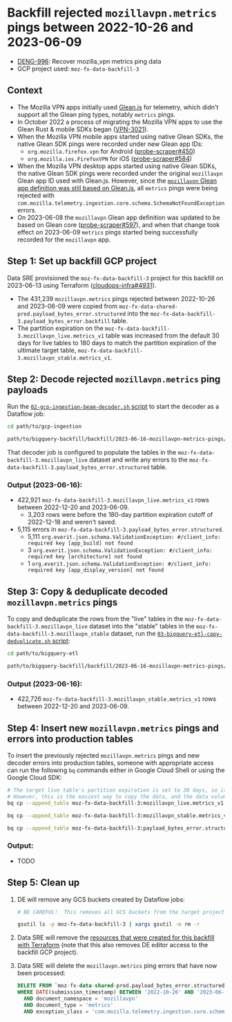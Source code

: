 # Backfill rejected `mozillavpn.metrics` pings between 2022-10-26 and 2023-06-09

  - [DENG-996](https://mozilla-hub.atlassian.net/browse/DENG-996): Recover mozilla_vpn metrics ping data
  - GCP project used:  `moz-fx-data-backfill-3`


## Context

  - The Mozilla VPN apps initially used [Glean.js](https://github.com/mozilla/glean.js/) for telemetry, which didn't support all the Glean ping types, notably `metrics` pings.
  - In October 2022 a process of migrating the Mozilla VPN apps to use the Glean Rust & mobile SDKs began ([VPN-3021](https://mozilla-hub.atlassian.net/browse/VPN-3021)).
  - When the Mozilla VPN mobile apps started using native Glean SDKs, the native Glean SDK pings were recorded under new Glean app IDs:
    - `org.mozilla.firefox.vpn` for Android ([probe-scraper#450](https://github.com/mozilla/probe-scraper/pull/450))
    - `org.mozilla.ios.FirefoxVPN` for iOS ([probe-scraper#584](https://github.com/mozilla/probe-scraper/pull/584))
  - When the Mozilla VPN desktop apps started using native Glean SDKs, the native Glean SDK pings were recorded under the original `mozillavpn` Glean app ID used with Glean.js.  However, since the [`mozillavpn` Glean app definition was still based on Glean.js](https://github.com/mozilla/probe-scraper/blob/860ec248ec05e669c17049ff6599d6d368b15be7/repositories.yaml#L863), all `metrics` pings were being rejected with `com.mozilla.telemetry.ingestion.core.schema.SchemaNotFoundException` errors.
  - On 2023-06-08 the `mozillavpn` Glean app definition was updated to be based on Glean core ([probe-scraper#597](https://github.com/mozilla/probe-scraper/pull/597)), and when that change took effect on 2023-06-09 `metrics` pings started being successfully recorded for the `mozillavpn` app.


## Step 1:  Set up backfill GCP project

Data SRE provisioned the `moz-fx-data-backfill-3` project for this backfill on 2023-06-13 using Terraform ([cloudops-infra#4931](https://github.com/mozilla-services/cloudops-infra/pull/4931)).

  - The 431,239 `mozillavpn.metrics` pings rejected between 2022-10-26 and 2023-06-09 were copied from `moz-fx-data-shared-prod.payload_bytes_error.structured` into the `moz-fx-data-backfill-3.payload_bytes_error.backfill` table.
  - The partition expiration on the `moz-fx-data-backfill-3.mozillavpn_live.metrics_v1` table was increased from the default 30 days for live tables to 180 days to match the partition expiration of the ultimate target table, `moz-fx-data-backfill-3.mozillavpn_stable.metrics_v1`.


## Step 2:  Decode rejected `mozillavpn.metrics` ping payloads

Run the [`02-gcp-ingestion-beam-decoder.sh` script](02-gcp-ingestion-beam-decoder.sh) to start the decoder as a Dataflow job:

```bash
cd path/to/gcp-ingestion

path/to/bigquery-backfill/backfill/2023-06-16-mozillavpn-metrics-pings/02-gcp-ingestion-beam-decoder.sh
```

That decoder job is configured to populate the tables in the `moz-fx-data-backfill-3.mozillavpn_live` dataset and write any errors to the `moz-fx-data-backfill-3.payload_bytes_error.structured` table.

### Output (2023-06-16):
  - 422,921 `moz-fx-data-backfill-3.mozillavpn_live.metrics_v1` rows between 2022-12-20 and 2023-06-09.
    - 3,203 rows were before the 180-day partition expiration cutoff of 2022-12-18 and weren't saved.
  - 5,115 errors in `moz-fx-data-backfill-3.payload_bytes_error.structured`.
    - 5,111 `org.everit.json.schema.ValidationException: #/client_info: required key [app_build] not found`
    - 3 `org.everit.json.schema.ValidationException: #/client_info: required key [architecture] not found`
    - 1 `org.everit.json.schema.ValidationException: #/client_info: required key [app_display_version] not found`


## Step 3:  Copy & deduplicate decoded `mozillavpn.metrics` pings

To copy and deduplicate the rows from the "live" tables in the `moz-fx-data-backfill-3.mozillavpn_live` dataset into the "stable" tables in the `moz-fx-data-backfill-3.mozillavpn_stable` dataset, run the [`03-bigquery-etl-copy-deduplicate.sh` script](03-bigquery-etl-copy-deduplicate.sh):

```bash
cd path/to/bigquery-etl

path/to/bigquery-backfill/backfill/2023-06-16-mozillavpn-metrics-pings/03-bigquery-etl-copy-deduplicate.sh
```

### Output (2023-06-16):
  - 422,726 `moz-fx-data-backfill-3.mozillavpn_stable.metrics_v1` rows between 2022-12-20 and 2023-06-09.


## Step 4:  Insert new `mozillavpn.metrics` pings and errors into production tables

To insert the previously rejected `mozillavpn.metrics` pings and new decoder errors into production tables, someone with appropriate access can run the following `bq` commands either in Google Cloud Shell or using the Google Cloud SDK:

```bash
# The target live table's partition expiration is set to 30 days, so it's expected that most of the copied rows will immediately expire.
# However, this is the easiest way to copy the data, and the data volume is very small so cost is not a factor.
bq cp --append_table moz-fx-data-backfill-3:mozillavpn_live.metrics_v1 moz-fx-data-shared-prod:mozillavpn_live.metrics_v1

bq cp --append_table moz-fx-data-backfill-3:mozillavpn_stable.metrics_v1 moz-fx-data-shared-prod:mozillavpn_stable.metrics_v1

bq cp --append_table moz-fx-data-backfill-3:payload_bytes_error.structured moz-fx-data-shared-prod:payload_bytes_error.structured
```

### Output:
  - TODO


## Step 5:  Clean up

1.  DE will remove any GCS buckets created by Dataflow jobs:

    ```bash
    # BE CAREFUL!  This removes all GCS buckets from the target project.  It cannot be undone.

    gsutil ls -p moz-fx-data-backfill-3 | xargs gsutil -m rm -r
    ```

2.  Data SRE will remove the [resources that were created for this backfill with Terraform](https://github.com/mozilla-services/cloudops-infra/pull/4931) (note that this also removes DE editor access to the backfill GCP project).

3.  Data SRE will delete the `mozillavpn.metrics` ping errors that have now been processed:

    ```sql
    DELETE FROM `moz-fx-data-shared-prod.payload_bytes_error.structured`
    WHERE DATE(submission_timestamp) BETWEEN '2022-10-26' AND '2023-06-09'
      AND document_namespace = 'mozillavpn'
      AND document_type = 'metrics'
      AND exception_class = 'com.mozilla.telemetry.ingestion.core.schema.SchemaNotFoundException'
    ```
